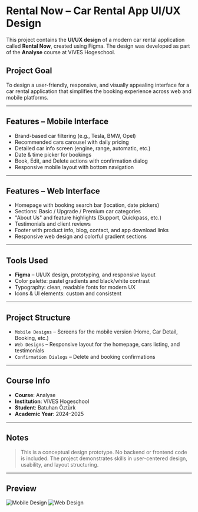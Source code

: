 # Rental Now – Car Rental App UI/UX Design

This project contains the **UI/UX design** of a modern car rental application called **Rental Now**, created using Figma. The design was developed as part of the **Analyse** course at VIVES Hogeschool.

##  Project Goal

To design a user-friendly, responsive, and visually appealing interface for a car rental application that simplifies the booking experience across web and mobile platforms.

---

##  Features – Mobile Interface

- Brand-based car filtering (e.g., Tesla, BMW, Opel)
- Recommended cars carousel with daily pricing
- Detailed car info screen (engine, range, automatic, etc.)
- Date & time picker for bookings
- Book, Edit, and Delete actions with confirmation dialog
- Responsive mobile layout with bottom navigation

---

##  Features – Web Interface

- Homepage with booking search bar (location, date pickers)
- Sections: Basic / Upgrade / Premium car categories
- "About Us" and feature highlights (Support, Quickpass, etc.)
- Testimonials and client reviews
- Footer with product info, blog, contact, and app download links
- Responsive web design and colorful gradient sections

---

##  Tools Used

- **Figma** – UI/UX design, prototyping, and responsive layout
- Color palette: pastel gradients and black/white contrast
- Typography: clean, readable fonts for modern UX
- Icons & UI elements: custom and consistent

---

## Project Structure

- `Mobile Designs` – Screens for the mobile version (Home, Car Detail, Booking, etc.)
- `Web Designs` – Responsive layout for the homepage, cars listing, and testimonials
- `Confirmation Dialogs` – Delete and booking confirmations

---

##  Course Info

- **Course**: Analyse  
- **Institution**: VIVES Hogeschool  
- **Student**: Batuhan Öztürk  
- **Academic Year**: 2024–2025

---

##  Notes

> This is a conceptual design prototype. No backend or frontend code is included. The project demonstrates skills in user-centered design, usability, and layout structuring.

---

## Preview

![Mobile Design](link-to-screenshot-if-hosted)
![Web Design](link-to-screenshot-if-hosted)

